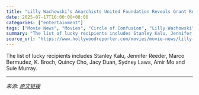 ```yaml
---
title: "Lilly Wachowski’s Anarchists United Foundation Reveals Grant Recipients, Writers Discovery Fellows"
date: 2025-07-17T16:00:00+08:00
categories: ["entertainment"]
tags: ["Movie News", "Movies", "Circle of Confusion", "Lilly Wachowski"]
summary: "The list of lucky recipients includes Stanley Kalu, Jennifer Reeder, Marco Bermudez, K. Broch, Quincy Cho, Jacy Duan, Sydney Laws, Amir Mo and Sule Murray."
source_url: "https://www.hollywoodreporter.com/movies/movie-news/lilly-wachowski-anarchists-united-foundation-grant-fellows-1236317828/"
---
```


The list of lucky recipients includes Stanley Kalu, Jennifer Reeder, Marco Bermudez, K. Broch, Quincy Cho, Jacy Duan, Sydney Laws, Amir Mo and Sule Murray.

---

*来源: [原文链接](https://www.hollywoodreporter.com/movies/movie-news/lilly-wachowski-anarchists-united-foundation-grant-fellows-1236317828/)*
